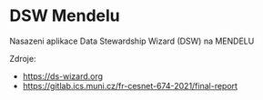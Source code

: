 # DSW Mendelu

Nasazeni aplikace Data Stewardship Wizard (DSW) na MENDELU

Zdroje:
- https://ds-wizard.org
- https://gitlab.ics.muni.cz/fr-cesnet-674-2021/final-report
